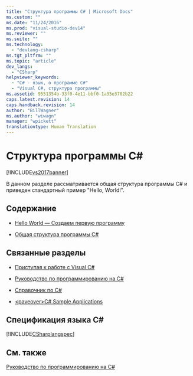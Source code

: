 ```yaml
---
title: "Структура программы C# | Microsoft Docs"
ms.custom: ""
ms.date: "11/24/2016"
ms.prod: "visual-studio-dev14"
ms.reviewer: ""
ms.suite: ""
ms.technology: 
  - "devlang-csharp"
ms.tgt_pltfrm: ""
ms.topic: "article"
dev_langs: 
  - "CSharp"
helpviewer_keywords: 
  - "C# - язык, о программе C#"
  - "Visual C#, структура программы"
ms.assetid: 9551354b-33f0-4e11-bbf0-1a35e3702b22
caps.latest.revision: 14
caps.handback.revision: 14
author: "BillWagner"
ms.author: "wiwagn"
manager: "wpickett"
translationtype: Human Translation
---
```

# Структура программы C#
[!INCLUDE[vs2017banner](../../../csharp/includes/vs2017banner.md)]

В данном разделе рассматривается общая структура программы C\# и приведен стандартный пример "Hello, World\!".  
  
## Содержание  
  
-   [Hello World — Создаем первую программу](../../../csharp/programming-guide/inside-a-program/hello-world-your-first-program.md)  
  
-   [Общая структура программы C\#](../../../csharp/programming-guide/inside-a-program/general-structure-of-a-csharp-program.md)  
  
## Связанные разделы  
  
-   [Приступая к работе с Visual C\#](../../../csharp/getting-started/getting-started-with-csharp.md)  
  
-   [Руководство по программированию на C\#](../../../csharp/programming-guide/index.md)  
  
-   [Справочник по C\#](../../../csharp/language-reference/index.md)  
  
-   [\<paveover\>C\# Sample Applications](http://msdn.microsoft.com/ru-ru/9a9d7aaa-51d3-4224-b564-95409b0f3e15)  
  
## Спецификация языка C\#  
 [!INCLUDE[CSharplangspec](../../../csharp/language-reference/keywords/includes/csharplangspec_md.md)]  
  
## См. также  
 [Руководство по программированию на C\#](../../../csharp/programming-guide/index.md)